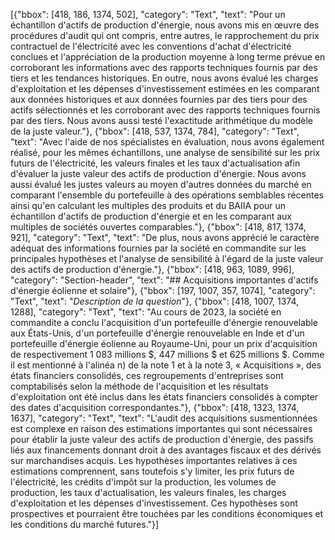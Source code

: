 [{"bbox": [418, 186, 1374, 502], "category": "Text", "text": "Pour un échantillon d'actifs de production d'énergie, nous avons mis en œuvre des procédures d'audit qui ont compris, entre autres, le rapprochement du prix contractuel de l'électricité avec les conventions d'achat d'électricité conclues et l'appréciation de la production moyenne à long terme prévue en corroborant les informations avec des rapports techniques fournis par des tiers et les tendances historiques. En outre, nous avons évalué les charges d'exploitation et les dépenses d'investissement estimées en les comparant aux données historiques et aux données fournies par des tiers pour des actifs sélectionnés et les corroborant avec des rapports techniques fournis par des tiers. Nous avons aussi testé l'exactitude arithmétique du modèle de la juste valeur."}, {"bbox": [418, 537, 1374, 784], "category": "Text", "text": "Avec l'aide de nos spécialistes en évaluation, nous avons également réalisé, pour les mêmes échantillons, une analyse de sensibilité sur les prix futurs de l'électricité, les valeurs finales et les taux d'actualisation afin d'évaluer la juste valeur des actifs de production d'énergie. Nous avons aussi évalué les justes valeurs au moyen d'autres données du marché en comparant l'ensemble du portefeuille à des opérations semblables récentes ainsi qu'en calculant les multiples des produits et du BAIIA pour un échantillon d'actifs de production d'énergie et en les comparant aux multiples de sociétés ouvertes comparables."}, {"bbox": [418, 817, 1374, 921], "category": "Text", "text": "De plus, nous avons apprécié le caractère adéquat des informations fournies par la société en commandite sur les principales hypothèses et l'analyse de sensibilité à l'égard de la juste valeur des actifs de production d'énergie."}, {"bbox": [418, 963, 1089, 996], "category": "Section-header", "text": "## Acquisitions importantes d'actifs d'énergie éolienne et solaire"}, {"bbox": [197, 1007, 357, 1074], "category": "Text", "text": "*Description de la question*"}, {"bbox": [418, 1007, 1374, 1288], "category": "Text", "text": "Au cours de 2023, la société en commandite a conclu l'acquisition d'un portefeuille d'énergie renouvelable aux États-Unis, d'un portefeuille d'énergie renouvelable en Inde et d'un portefeuille d'énergie éolienne au Royaume-Uni, pour un prix d'acquisition de respectivement 1 083 millions $, 447 millions $ et 625 millions $. Comme il est mentionné à l'alinéa n) de la note 1 et à la note 3, « Acquisitions », des états financiers consolidés, ces regroupements d'entreprises sont comptabilisés selon la méthode de l'acquisition et les résultats d'exploitation ont été inclus dans les états financiers consolidés à compter des dates d'acquisition correspondantes."}, {"bbox": [418, 1323, 1374, 1637], "category": "Text", "text": "L'audit des acquisitions susmentionnées est complexe en raison des estimations importantes qui sont nécessaires pour établir la juste valeur des actifs de production d'énergie, des passifs liés aux financements donnant droit à des avantages fiscaux et des dérivés sur marchandises acquis. Les hypothèses importantes relatives à ces estimations comprennent, sans toutefois s'y limiter, les prix futurs de l'électricité, les crédits d'impôt sur la production, les volumes de production, les taux d'actualisation, les valeurs finales, les charges d'exploitation et les dépenses d'investissement. Ces hypothèses sont prospectives et pourraient être touchées par les conditions économiques et les conditions du marché futures."}]